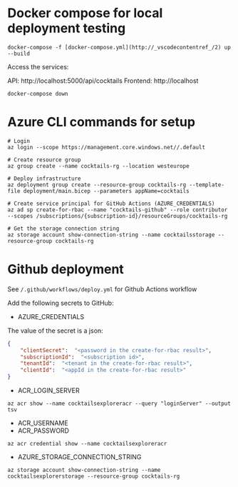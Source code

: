 # Docker compose for local deployment testing

```shell
docker-compose -f [docker-compose.yml](http://_vscodecontentref_/2) up --build
```

Access the services:

API: http://localhost:5000/api/cocktails
Frontend: http://localhost


```shell
docker-compose down
```

# Azure CLI commands for setup
```shell
# Login
az login --scope https://management.core.windows.net//.default

# Create resource group
az group create --name cocktails-rg --location westeurope

# Deploy infrastructure
az deployment group create --resource-group cocktails-rg --template-file deployment/main.bicep --parameters appName=cocktails

# Create service principal for GitHub Actions (AZURE_CREDENTIALS)
az ad sp create-for-rbac --name "cocktails-github" --role contributor --scopes /subscriptions/{subscription-id}/resourceGroups/cocktails-rg

# Get the storage connection string
az storage account show-connection-string --name cocktailsstorage --resource-group cocktails-rg
```

# Github deployment
See `/.github/workflows/deploy.yml` for Github Actions workflow

Add the following secrets to GitHub:

- AZURE_CREDENTIALS

The value of the secret is a json:
```json
{
    "clientSecret":  "<password in the create-for-rbac result>",
    "subscriptionId":  "<subscription id>",
    "tenantId":  "<tenant in the create-for-rbac result>",
    "clientId":  "<appId in the create-for-rbac result>"
}
```

- ACR_LOGIN_SERVER
```shell
az acr show --name cocktailsexploreracr --query "loginServer" --output tsv
```

- ACR_USERNAME
- ACR_PASSWORD
```shell
az acr credential show --name cocktailsexploreracr
```

- AZURE_STORAGE_CONNECTION_STRING
```shell
az storage account show-connection-string --name cocktailsexplorerstorage --resource-group cocktails-rg
```
